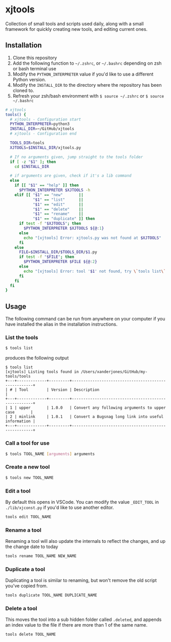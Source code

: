 # xjtools
Collection of small tools and scripts used daily, along with a small framework for quickly creating new tools, and editing current ones.

## Installation
1. Clone this repository
1. Add the following function to `~/.zshrc`, or `~/.bashrc` depending on zsh or bash terminal use
1. Modify the `PYTHON_INTERPRETER` value if you'd like to use a different Python version.
1. Modify the `INSTALL_DIR` to the directory where the repository has been cloned to.
1. Refresh your zsh/bash environment with `$ source ~/.zshrc` or `$ source ~/.bashrc`
```bash
# xjtools
tools() {
  # xjtools - Configuration start
  PYTHON_INTERPRETER=python3
  INSTALL_DIR=~/GitHub/xjtools
  # xjtools - Configuration end

  TOOLS_DIR=tools
  XJTOOLS=$INSTALL_DIR/xjtools.py

  # If no arguments given, jump straight to the tools folder
  if [ -z "$1" ]; then
    cd $INSTALL_DIR

  # if arguments are given, check if it's a lib command
  else
    if [[ "$1" == "help" ]] then
      $PYTHON_INTERPRETER $XJTOOLS -h
    elif [[ "$1" == "new"       ||
            "$1" == "list"      ||
            "$1" == "edit"      ||
            "$1" == "delete"    ||
            "$1" == "rename"    ||
            "$1" == "duplicate" ]] then
      if test -f "$XJTOOLS"; then
        $PYTHON_INTERPRETER $XJTOOLS ${@:1}
      else
        echo "[xjtools] Error: xjtools.py was not found at $XJTOOLS"
      fi
    else
      FILE=$INSTALL_DIR/$TOOLS_DIR/$1.py
      if test -f "$FILE"; then
        $PYTHON_INTERPRETER $FILE ${@:2}
      else
        echo "[xjtools] Error: tool '$1' not found, try \`tools list\` to find the tool."
      fi
    fi
  fi
}
```

## Usage
The following command can be run from anywhere on your computer if you have installed the alias in the installation instructions.
### List the tools
```bash
$ tools list
```
produces the following output
```
$ tools list
[xjtools] Listing tools found in /Users/xanderjones/GitHub/my-tools/tools
+---+-------------+---------+-----------------------------------------------------+
| # | Tool        | Version | Description                                         |
+---+-------------+---------+-----------------------------------------------------+
| 1 | upper       | 1.0.0   | Convert any following arguments to upper case       |
| 2 | minlink     | 1.0.1   | Convert a Bugsnag long link into useful information |
+---+-------------+---------+-----------------------------------------------------+
```
### Call a tool for use
```bash
$ tools TOOL_NAME [arguments] arguments
```
### Create a new tool
```bash
$ tools new TOOL_NAME
```
### Edit a tool
By default this opens in VSCode. You can modify the value `_EDIT_TOOL` in `./lib/xjconst.py` if you'd like to use another editor.
```bash
tools edit TOOL_NAME
```
### Rename a tool
Renaming a tool will also update the internals to reflect the changes, and up the change date to today
```bash
tools rename TOOL_NAME NEW_NAME
```
### Duplicate a tool
Duplicating a tool is similar to renaming, but won't remove the old script you've copied from.
```bash
tools duplicate TOOL_NAME DUPLICATE_NAME
```
### Delete a tool
This moves the tool into a sub hidden folder called `.deleted`, and appends an index value to the file if there are more than 1 of the same name.
```bash
tools delete TOOL_NAME
```
